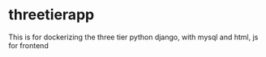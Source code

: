 # threetierapp
This is for dockerizing the three tier python django, with mysql and html, js for frontend
